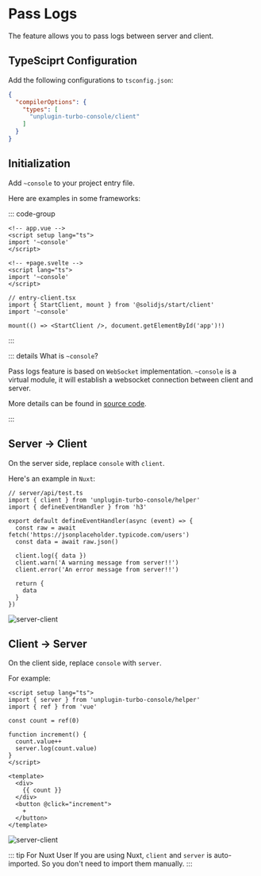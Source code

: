 # Pass Logs

The feature allows you to pass logs between server and client.

## TypeSciprt Configuration

Add the following configurations to `tsconfig.json`:

```json
{
  "compilerOptions": {
    "types": [
      "unplugin-turbo-console/client"
    ]
  }
}
```

## Initialization

Add `~console` to your project entry file.

Here are examples in some frameworks:

::: code-group

```vue [Nuxt]
<!-- app.vue -->
<script setup lang="ts">
import '~console'
</script>
```

```svelte [SvelteKit]
<!-- +page.svelte -->
<script lang="ts">
import '~console'
</script>
```

```tsx{3} [SolidStart]
// entry-client.tsx
import { StartClient, mount } from '@solidjs/start/client'
import '~console'

mount(() => <StartClient />, document.getElementById('app')!)
```

:::

::: details What is `~console`?

Pass logs feature is based on `WebSocket` implementation. `~console` is a virtual module, it will establish a websocket connection between client and server.

More details can be found in [source code](https://github.com/unplugin/unplugin-turbo-console/blob/main/src/core/virtualModules.ts).

:::

## Server → Client

On the server side, replace `console` with `client`.

Here's an example in `Nuxt`:

```ts{2,9-11} twoslash
// server/api/test.ts
import { client } from 'unplugin-turbo-console/helper'
import { defineEventHandler } from 'h3'

export default defineEventHandler(async (event) => {
  const raw = await fetch('https://jsonplaceholder.typicode.com/users')
  const data = await raw.json()

  client.log({ data })
  client.warn('A warning message from server!!')
  client.error('An error message from server!!')

  return {
    data
  }
})
```

![server-client](/features/server-client.gif)

## Client → Server

On the client side, replace `console` with `server`.

For example:

```vue{2,9} twoslash
<script setup lang="ts">
import { server } from 'unplugin-turbo-console/helper'
import { ref } from 'vue'

const count = ref(0)

function increment() {
  count.value++
  server.log(count.value)
}
</script>

<template>
  <div>
    {{ count }}
  </div>
  <button @click="increment">
    +
  </button>
</template>
```

![server-client](/features/client-server.gif)

::: tip For Nuxt User
If you are using Nuxt, `client` and `server` is auto-imported. So you don't need to import them manually.
:::

<!-- ## 深入：它是如何工作的

服务端与客户端之间的通信是通过 `WebSocket` 实现的，在项目启动时，插件会启动一个WebSocket服务。

在第一步中引入的 `~console` 是一个虚拟模块，它是一个[IIFE](https://developer.mozilla.org/zh-CN/docs/Glossary/IIFE)，作用就是让客户端与服务端的`WebSocket`服务建立连接。[源代码](https://github.com/unplugin/unplugin-turbo-console/blob/main/src/core/virtualModules.ts) -->
